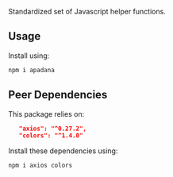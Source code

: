Standardized set of Javascript helper functions.

## Usage

Install using:

```bash
npm i apadana
```

## Peer Dependencies

This package relies on:

```json
   "axios": "^0.27.2",
   "colors": "^1.4.0"
```

Install these dependencies using:

```bash
npm i axios colors
```
